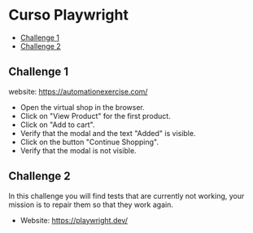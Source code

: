 # Curso Playwright

- [Challenge 1](#challenge-1)
- [Challenge 2](#challenge-2)

## Challenge 1

website: https://automationexercise.com/

- Open the virtual shop in the browser.
- Click on "View Product" for the first product.
- Click on "Add to cart".
- Verify that the modal and the text "Added" is visible.
- Click on the button "Continue Shopping".
- Verify that the modal is not visible.

## Challenge 2

In this challenge you will find tests that are currently not working, your mission is to repair them so that they work again.

- Website: https://playwright.dev/
